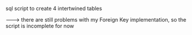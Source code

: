 sql script to create 4 intertwined tables 

--->
there are still problems with my Foreign Key implementation, so the script is incomplete for now